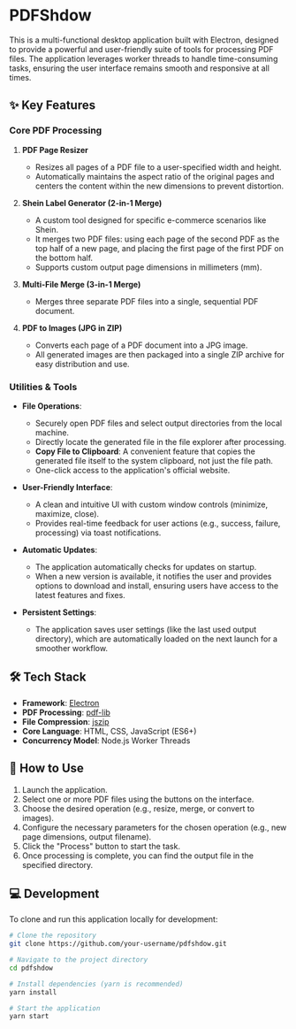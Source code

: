 # PDFShdow

This is a multi-functional desktop application built with Electron, designed to provide a powerful and user-friendly suite of tools for processing PDF files. The application leverages worker threads to handle time-consuming tasks, ensuring the user interface remains smooth and responsive at all times.

## ✨ Key Features

### Core PDF Processing

1.  **PDF Page Resizer**
    *   Resizes all pages of a PDF file to a user-specified width and height.
    *   Automatically maintains the aspect ratio of the original pages and centers the content within the new dimensions to prevent distortion.

2.  **Shein Label Generator (2-in-1 Merge)**
    *   A custom tool designed for specific e-commerce scenarios like Shein.
    *   It merges two PDF files: using each page of the second PDF as the top half of a new page, and placing the first page of the first PDF on the bottom half.
    *   Supports custom output page dimensions in millimeters (mm).

3.  **Multi-File Merge (3-in-1 Merge)**
    *   Merges three separate PDF files into a single, sequential PDF document.

4.  **PDF to Images (JPG in ZIP)**
    *   Converts each page of a PDF document into a JPG image.
    *   All generated images are then packaged into a single ZIP archive for easy distribution and use.

### Utilities & Tools

*   **File Operations**:
    *   Securely open PDF files and select output directories from the local machine.
    *   Directly locate the generated file in the file explorer after processing.
    *   **Copy File to Clipboard**: A convenient feature that copies the generated file itself to the system clipboard, not just the file path.
    *   One-click access to the application's official website.

*   **User-Friendly Interface**:
    *   A clean and intuitive UI with custom window controls (minimize, maximize, close).
    *   Provides real-time feedback for user actions (e.g., success, failure, processing) via toast notifications.

*   **Automatic Updates**:
    *   The application automatically checks for updates on startup.
    *   When a new version is available, it notifies the user and provides options to download and install, ensuring users have access to the latest features and fixes.

*   **Persistent Settings**:
    *   The application saves user settings (like the last used output directory), which are automatically loaded on the next launch for a smoother workflow.

## 🛠️ Tech Stack

*   **Framework**: [Electron](https://www.electronjs.org/)
*   **PDF Processing**: [pdf-lib](https://pdf-lib.js.org/)
*   **File Compression**: [jszip](https://stuk.github.io/jszip/)
*   **Core Language**: HTML, CSS, JavaScript (ES6+)
*   **Concurrency Model**: Node.js Worker Threads

## 🚀 How to Use

1.  Launch the application.
2.  Select one or more PDF files using the buttons on the interface.
3.  Choose the desired operation (e.g., resize, merge, or convert to images).
4.  Configure the necessary parameters for the chosen operation (e.g., new page dimensions, output filename).
5.  Click the "Process" button to start the task.
6.  Once processing is complete, you can find the output file in the specified directory.

## 💻 Development

To clone and run this application locally for development:

```bash
# Clone the repository
git clone https://github.com/your-username/pdfshdow.git

# Navigate to the project directory
cd pdfshdow

# Install dependencies (yarn is recommended)
yarn install

# Start the application
yarn start